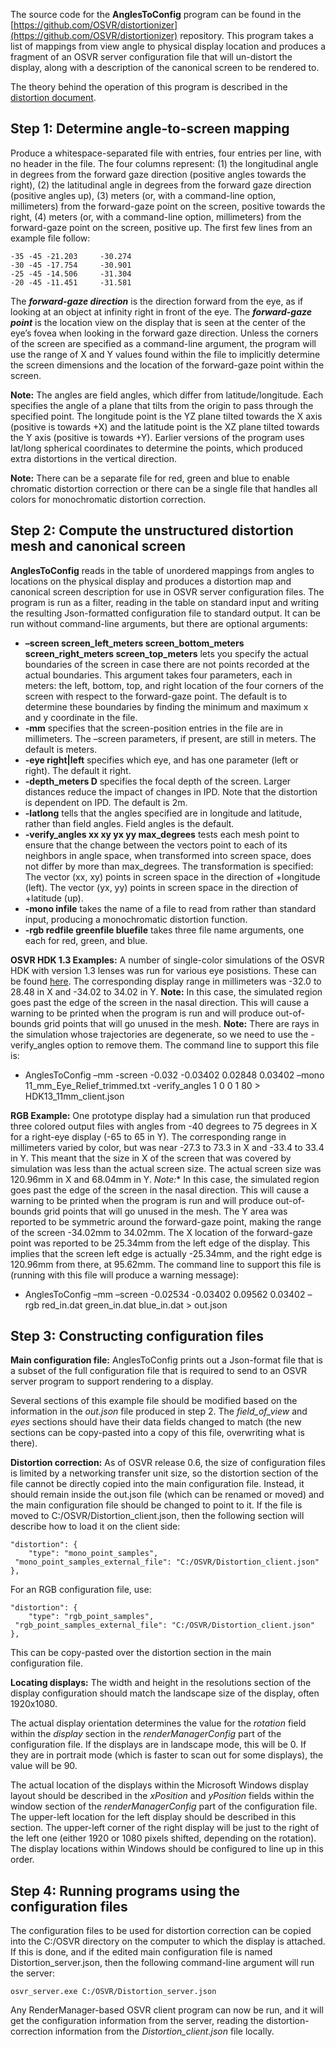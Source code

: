 The source code for the **AnglesToConfig** program can be found in the [https://github.com/OSVR/distortionizer](https://github.com/OSVR/distortionizer) repository.  This program takes a list of mappings from view angle to physical display location and produces a fragment of an OSVR server configuration file that will un-distort the display, along with a description of the canonical screen to be rendered to.

The theory behind the operation of this program is described in the [distortion document](https://github.com/OSVR/OSVR-Docs/blob/master/Configuring/distortion.md).

## Step 1: Determine angle-to-screen mapping

Produce a whitespace-separated file with entries, four entries per line, with no header in the file.  The four columns represent: (1) the longitudinal angle in degrees from the forward gaze direction (positive angles towards the right), (2) the latitudinal angle in degrees from the forward gaze direction (positive angles up), (3) meters (or, with a command-line option, millimeters) from the forward-gaze point on the screen, positive towards the right, (4) meters (or, with a command-line option, millimeters) from the forward-gaze point on the screen, positive up.  The first few lines from an example file follow:

    -35	-45	-21.203		-30.274
    -30	-45	-17.754		-30.901
    -25	-45	-14.506		-31.304
    -20	-45	-11.451		-31.581

The _**forward-gaze direction**_ is the direction forward from the eye, as if looking at an object at infinity right in front of the eye.  The _**forward-gaze point**_ is the location view on the display that is seen at the center of the eye’s fovea when looking in the forward gaze direction.  Unless the corners of the screen are specified as a command-line argument, the program will use the range of X and Y values found within the file to implicitly determine the screen dimensions and the location of the forward-gaze point within the screen.

**Note:** The angles are field angles, which differ from latitude/longitude.  Each specifies the angle of a plane that tilts from the origin to pass through the specified point.  The longitude point is the YZ plane tilted towards the X axis (positive is towards +X) and the latitude point is the XZ plane tilted towards the Y axis (positive is towards +Y).  Earlier versions of the program uses lat/long spherical coordinates to determine the points, which produced extra distortions in the vertical direction.

**Note:** There can be a separate file for red, green and blue to enable chromatic distortion correction or there can be a single file that handles all colors for monochromatic distortion correction.

## Step 2: Compute the unstructured distortion mesh and canonical screen

**AnglesToConfig** reads in the table of unordered mappings from angles to locations on the physical display and produces a distortion map and canonical screen description for use in OSVR server configuration files.  The program is run as a filter, reading in the table on standard input and writing the resulting Json-formatted configuration file to standard output.  It can be run without command-line arguments, but there are optional arguments:
* **–screen screen_left_meters screen_bottom_meters screen_right_meters screen_top_meters** lets you specify the actual boundaries of the screen in case there are not points recorded at the actual boundaries.  This argument takes four parameters, each in meters: the left, bottom, top, and right location of the four corners of the screen with respect to the forward-gaze point.  The default is to determine these boundaries by finding the minimum and maximum x and y coordinate in the file.
* **-mm** specifies that the screen-position entries in the file are in millimeters.  The –screen parameters, if present, are still in meters.  The default is meters.
* **-eye right|left** specifies which eye, and has one parameter (left or right).  The default it right.
* **-depth_meters D** specifies the focal depth of the screen.  Larger distances reduce the impact of changes in IPD.  Note that the distortion is dependent on IPD.  The default is 2m.
* **-latlong** tells that the angles specified are in longitude and latitude, rather than field angles.  Field angles is the default.
* **-verify_angles xx xy yx yy max_degrees** tests each mesh point to ensure that the change between the vectors point to each of its neighbors in angle space, when transformed into screen space, does not differ by more than max_degrees.  The transformation is specified: The vector (xx, xy) points in screen space in the direction of +longitude (left).  The vector (yx, yy) points in screen space in the direction of +latitude (up).
* **-mono infile** takes the name of a file to read from rather than standard input, producing a monochromatic distortion function.
* **-rgb redfile greenfile bluefile** takes three file name arguments, one each for red, green, and blue.

**OSVR HDK 1.3 Examples:** A number of single-color simulations of the OSVR HDK with version 1.3 lenses was run for various eye posistions.  These can be found [here](https://github.com/OSVR/distortionizer/tree/master/angles_to_config/HDK13/2016_02_29).  The corresponding display range in millimeters was -32.0 to 28.48 in X and -34.02 to 34.02 in Y.  **Note:** In this case, the simulated region goes past the edge of the screen in the nasal direction.  This will cause a warning to be printed when the program is run and will produce out-of-bounds grid points that will go unused in the mesh.  **Note:** There are rays in the simulation whose trajectories are degenerate, so we need to use the -verify_angles option to remove them.  The command line to support this file is:
* AnglesToConfig –mm -screen -0.032 -0.03402 0.02848 0.03402 –mono 11_mm_Eye_Relief_trimmed.txt -verify_angles 1 0 0 1 80 > HDK13_11mm_client.json

**RGB Example:** One prototype display had a simulation run that produced three colored output files with angles from -40 degrees to 75 degrees in X for a right-eye display (-65 to 65 in Y).  The corresponding range in millimeters varied by color, but was near -27.3 to 73.3 in X and -33.4 to 33.4 in Y.  This meant that the size in X of the screen that was covered by simulation was less than the actual screen size.  The actual screen size was 120.96mm in X and 68.04mm in Y.  *Note:** In this case, the simulated region goes past the edge of the screen in the nasal direction.  This will cause a warning to be printed when the program is run and will produce out-of-bounds grid points that will go unused in the mesh.  The Y area was reported to be symmetric around the forward-gaze point, making the range of the screen -34.02mm to 34.02mm.  The X location of the forward-gaze point was reported to be 25.34mm from the left edge of the display.  This implies that the screen left edge is actually -25.34mm, and the right edge is 120.96mm from there, at 95.62mm.  The command line to support this file is (running with this file will produce a warning message):
* AnglesToConfig –mm –screen -0.02534 -0.03402 0.09562 0.03402 –rgb red_in.dat green_in.dat blue_in.dat > out.json

## Step 3: Constructing configuration files

**Main configuration file:** AnglesToConfig prints out a Json-format file that is a subset of the full configuration file that is required to send to an OSVR server program to support rendering to a display.

Several sections of this example file should be modified based on the information in the _out.json_ file produced in step 2.  The _field_of_view_ and _eyes_ sections should have their data fields changed to match (the new sections can be copy-pasted into a copy of this file, overwriting what is there).

**Distortion correction:** As of OSVR release 0.6, the size of configuration files is limited by a networking transfer unit size, so the distortion section of the file cannot be directly copied into the main configuration file.  Instead, it should remain inside the out.json file (which can be renamed or moved) and the main configuration file should be changed to point to it.  If the file is moved to C:/OSVR/Distortion_client.json, then the following section will describe how to load it on the client side:

    "distortion": {
        "type": "mono_point_samples",
     "mono_point_samples_external_file": "C:/OSVR/Distortion_client.json"
    },

For an RGB configuration file, use:

    "distortion": {
        "type": "rgb_point_samples",
     "rgb_point_samples_external_file": "C:/OSVR/Distortion_client.json"
    },

This can be copy-pasted over the distortion section in the main configuration file.

**Locating displays:** The width and height in the resolutions section of the display configuration should match the landscape size of the display, often 1920x1080.

The actual display orientation determines the value for the _rotation_ field within the _display_ section in the _renderManagerConfig_ part of the configuration file.  If the displays are in landscape mode, this will be 0.  If they are in portrait mode (which is faster to scan out for some displays), the value will be 90.

The actual location of the displays within the Microsoft Windows display layout should be described in the _xPosition_ and _yPosition_ fields within the window section of the _renderManagerConfig_ part of the configuration file.  The upper-left location for the left display should be described in this section.  The upper-left corner of the right display will be just to the right of the left one (either 1920 or 1080 pixels shifted, depending on the rotation).  The display locations within Windows should be configured to line up in this order.

## Step 4: Running programs using the configuration files

The configuration files to be used for distortion correction can be copied into the C:/OSVR directory on the computer to which the display is attached.  If this is done, and if the edited main configuration file is named Distortion_server.json, then the following command-line argument will run the server:

    osvr_server.exe C:/OSVR/Distortion_server.json

Any RenderManager-based OSVR client program can now be run, and it will get the configuration information from the server, reading the distortion-correction information from the _Distortion_client.json_ file locally.



